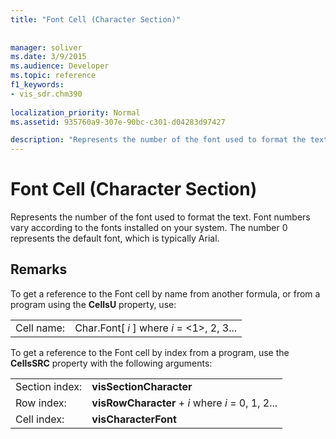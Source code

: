 ```yaml
---
title: "Font Cell (Character Section)"
 
 
manager: soliver
ms.date: 3/9/2015
ms.audience: Developer
ms.topic: reference
f1_keywords:
- vis_sdr.chm390
 
localization_priority: Normal
ms.assetid: 935760a9-307e-90bc-c301-d04283d97427

description: "Represents the number of the font used to format the text. Font numbers vary according to the fonts installed on your system. The number 0 represents the default font, which is typically Arial."
---
```


# Font Cell (Character Section)

Represents the number of the font used to format the text. Font numbers vary according to the fonts installed on your system. The number 0 represents the default font, which is typically Arial.
  
## Remarks

To get a reference to the Font cell by name from another formula, or from a program using the **CellsU** property, use: 
  
|||
|:-----|:-----|
| Cell name:  <br/> | Char.Font[  *i*  ]            where  *i*  = <1>, 2, 3...  <br/> |
   
To get a reference to the Font cell by index from a program, use the **CellsSRC** property with the following arguments: 
  
|||
|:-----|:-----|
| Section index:  <br/> |**visSectionCharacter** <br/> |
| Row index:  <br/> |**visRowCharacter** +  *i*            where  *i*  = 0, 1, 2...  <br/> |
| Cell index:  <br/> |**visCharacterFont** <br/> |
   

